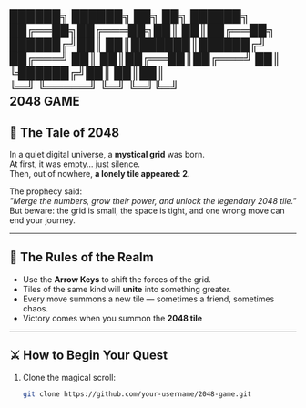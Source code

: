 #  
██████╗  ██████╗ ██╗  ██╗ ██████╗ 
██╔══██╗██╔═══██╗██║  ██║██╔══██╗
██████╔╝██║   ██║███████║██████╔╝
██╔═══╝ ██║   ██║██╔══██║██╔═══╝ 
██║     ╚██████╔╝██║  ██║██║     
╚═╝      ╚═════╝ ╚═╝  ╚═╝╚═╝     
             2048 GAME
---

## 📖 The Tale of 2048

In a quiet digital universe, a **mystical grid** was born.  
At first, it was empty… just silence.  
Then, out of nowhere, **a lonely tile appeared: 2**.  

The prophecy said:  
*"Merge the numbers, grow their power, and unlock the legendary 2048 tile."*  
But beware: the grid is small, the space is tight, and one wrong move can end your journey.  

---

## 🧙 The Rules of the Realm
- Use the **Arrow Keys** to shift the forces of the grid.  
- Tiles of the same kind will **unite** into something greater.  
- Every move summons a new tile — sometimes a friend, sometimes chaos.  
- Victory comes when you summon the **2048 tile**
---

## ⚔️ How to Begin Your Quest
1. Clone the magical scroll:
   ```bash
   git clone https://github.com/your-username/2048-game.git
